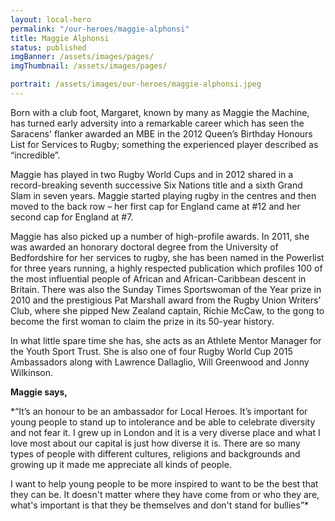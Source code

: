```yaml
---
layout: local-hero
permalink: "/our-heroes/maggie-alphonsi"
title: Maggie Alphonsi
status: published
imgBanner: /assets/images/pages/
imgThumbnail: /assets/images/pages/

portrait: /assets/images/our-heroes/maggie-alphonsi.jpeg
---
```


Born with a club foot, Margaret, known by many as Maggie the Machine, has turned early adversity into a remarkable career which has seen the Saracens' flanker awarded an MBE in the 2012 Queen’s Birthday Honours List for Services to Rugby; something the experienced player described as “incredible”.

Maggie has played in two Rugby World Cups and in 2012 shared in a record-breaking seventh successive Six Nations title and a sixth Grand Slam in seven years. Maggie started playing rugby in the centres and then moved to the back row – her first cap for England came at #12 and her second cap for England at #7.

Maggie has also picked up a number of high-profile awards. In 2011, she was awarded an honorary doctoral degree from the University of Bedfordshire for her services to rugby, she has been named in the Powerlist for three years running, a highly respected publication which profiles 100 of the most influential people of African and African-Caribbean descent in Britain. There was also the Sunday Times Sportswoman of the Year prize in 2010 and the prestigious Pat Marshall award from the Rugby Union Writers’ Club, where she pipped New Zealand captain, Richie McCaw, to the gong to become the first woman to claim the prize in its 50-year history.

In what little spare time she has, she acts as an Athlete Mentor Manager for the Youth Sport Trust. She is also one of four Rugby World Cup 2015 Ambassadors along with Lawrence Dallaglio, Will Greenwood and Jonny Wilkinson.

**Maggie says,**

*“It’s an honour to be an ambassador for Local Heroes. It’s important for young people to stand up to intolerance and be able to celebrate diversity and not fear it. I grew up in London and it is a very diverse place and what I love most about our capital is just how diverse it is. There are so many types of people with different cultures, religions and backgrounds and growing up it made me appreciate all kinds of people.

I want to help young people to be more inspired to want to be the best that they can be. It doesn't matter where they have come from or who they are, what's important is that they be themselves and don't stand for bullies”*
